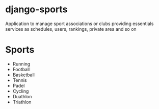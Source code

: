 django-sports
=============

Application to manage sport associations or clubs providing essentials services as schedules, users, rankings, private area and so on

Sports
===
* Running
* Football
* Basketball
* Tennis
* Padel
* Cycling
* Duathlon
* Triathlon
